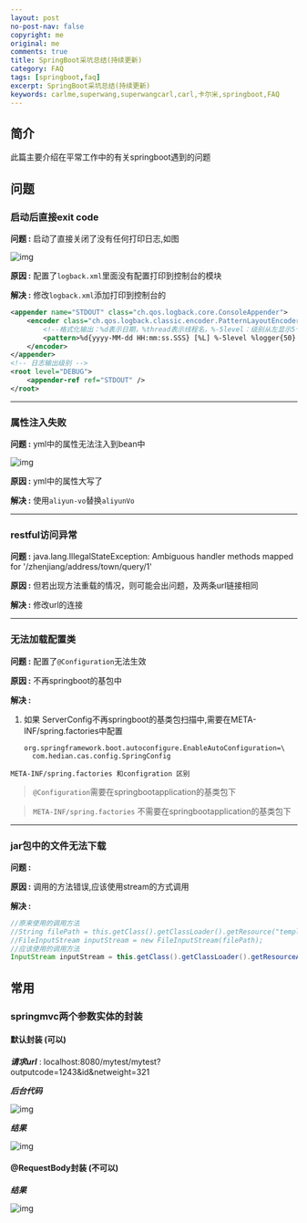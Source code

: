 ```yaml
---
layout: post
no-post-nav: false 
copyright: me
original: me
comments: true
title: SpringBoot采坑总结(持续更新)
category: FAQ
tags: [springboot,faq]
excerpt: SpringBoot采坑总结(持续更新)
keywords: carlme,superwang,superwangcarl,carl,卡尔米,springboot,FAQ
---
```


## 简介

此篇主要介绍在平常工作中的有关springboot遇到的问题

## 问题

### 启动后直接exit code

**问题 :** 启动了直接关闭了没有任何打印日志,如图

![img]({{site.cdn}}/assets/images/blog/2019/20190418222940.png)

**原因 :** 配置了`logback.xml`里面没有配置打印到控制台的模块

**解决 :** 修改`logback.xml`添加打印到控制台的

```xml
<appender name="STDOUT" class="ch.qos.logback.core.ConsoleAppender">
    <encoder class="ch.qos.logback.classic.encoder.PatternLayoutEncoder">
        <!--格式化输出：%d表示日期，%thread表示线程名，%-5level：级别从左显示5个字符宽度%msg：日志消息，%n是换行符 -->
        <pattern>%d{yyyy-MM-dd HH:mm:ss.SSS} [%L] %-5level %logger{50} - %msg%n</pattern>
    </encoder>
</appender>
<!-- 日志输出级别 -->
<root level="DEBUG">
    <appender-ref ref="STDOUT" />
</root>
```

***

### 属性注入失败

**问题 :** yml中的属性无法注入到bean中

![img]({{site.cdn}}/assets/images/blog/2019/20190418223641.png)

**原因 :** yml中的属性大写了

**解决 :** 使用`aliyun-vo`替换`aliyunVo`

***

### restful访问异常

**问题 :** java.lang.IllegalStateException: Ambiguous handler methods mapped for '/zhenjiang/address/town/query/1'

**原因 :** 但若出现方法重载的情况，则可能会出问题，及两条url链接相同

**解决 :** 修改url的连接

***

### 无法加载配置类

**问题 :** 配置了`@Configuration`无法生效

**原因 :** 不再springboot的基包中

**解决 :** 

1. 如果 ServerConfig不再springboot的基类包扫描中,需要在META-INF/spring.factories中配置

   ```properties
   org.springframework.boot.autoconfigure.EnableAutoConfiguration=\
     com.hedian.cas.config.SpringConfig
   ```

`META-INF/spring.factories 和configration 区别`

>  `@Configuration`需要在springbootapplication的基类包下  

> `META-INF/spring.factories`  不需要在springbootapplication的基类包下

***

### jar包中的文件无法下载

**问题 :** 

**原因 :** 调用的方法错误,应该使用stream的方式调用

**解决 :** 

```java
//原来使用的调用方法
//String filePath = this.getClass().getClassLoader().getResource("template/" + fileName).getPath();
//FileInputStream inputStream = new FileInputStream(filePath);
//应该使用的调用方法
InputStream inputStream = this.getClass().getClassLoader().getResourceAsStream("template/" + fileName);//获取文件路径
```



## 常用

### springmvc两个参数实体的封装

#### 默认封装 (可以)

***请求url*** : localhost:8080/mytest/mytest?outputcode=1243&id&netweight=321

***后台代码***

![img]({{site.cdn}}/assets/images/blog/2019/20190419144417.png)

***结果***

![img]({{site.cdn}}/assets/images/blog/2019/20190419144518.png)

#### @RequestBody封装 (不可以)

***结果***

![img]({{site.cdn}}/assets/images/blog/2019/20190419144615.png)